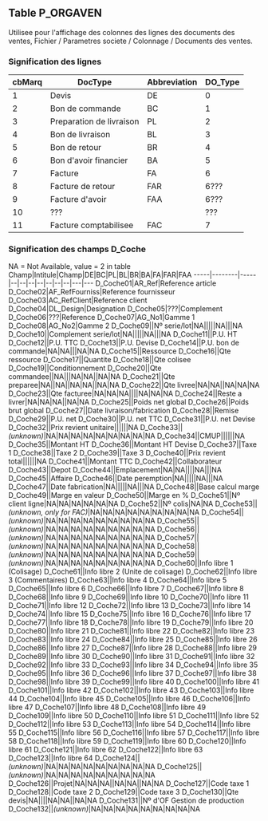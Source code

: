 ## Table P_ORGAVEN
Utilisee pour l'affichage des colonnes des lignes des documents des ventes, Fichier / Parametres societe / Colonnage / Documents des ventes.

### Signification des lignes
cbMarq|DocType|Abbreviation|DO_Type
------|-------|------------|-------
1|Devis|DE|0
2|Bon de commande|BC|1
3|Preparation de livraison|PL|2
4|Bon de livraison|BL|3
5|Bon de retour|BR|4
6|Bon d'avoir financier|BA|5
7|Facture|FA|6
8|Facture de retour|FAR|6???
9|Facture d'avoir|FAA|6???
10|???||???
11|Facture comptabilisee|FAC|7

### Signification des champs D_Coche
NA = Not Available, value = 2 in table
Champ|Intitule|Champ|DE|BC|PL|BL|BR|BA|FA|FAR|FAA
-----|--------|-----|--|--|--|--|--|--|--|---|---
D_Coche01|AR_Ref|Reference article
D_Coche02|AF_RefFourniss|Reference fournisseur
D_Coche03|AC_RefClient|Reference client
D_Coche04|DL_Design|Designation
D_Coche05|???|Complement
D_Coche06|???|Reference
D_Coche07|AG_No1|Gamme 1
D_Coche08|AG_No2|Gamme 2
D_Coche09||Nº serie/lot|NA|||||NA|||NA
D_Coche10||Complement serie/lot|NA|||||NA|||NA
D_Coche11||P.U. HT
D_Coche12||P.U. TTC
D_Coche13||P.U. Devise
D_Coche14||P.U. bon de commande|NA|NA|||NA|NA
D_Coche15||Ressource
D_Coche16||Qte ressource
D_Coche17||Quantite
D_Coche18||Qte colisee
D_Coche19||Conditionnement
D_Coche20||Qte commandee||NA|||NA|NA||NA|NA
D_Coche21||Qte preparee|NA||NA||NA|NA||NA|NA
D_Coche22||Qte livree|NA|NA||NA|NA|NA
D_Coche23||Qte facturee|NA|NA|NA||||NA|NA|NA
D_Coche24||Reste a livrer|NA|NA|NA||NA|NA
D_Coche25||Poids net global
D_Coche26||Poids brut global
D_Coche27||Date livraison/fabrication
D_Coche28||Remise
D_Coche29||P.U. net
D_Coche30||P.U. net TTC
D_Coche31||P.U. net Devise
D_Coche32||Prix revient unitaire||||||NA
D_Coche33||<i>(unknown)</i>|NA|NA|NA|NA|NA|NA|NA|NA|NA
D_Coche34||CMUP||||||NA
D_Coche35||Montant HT
D_Coche36||Montant HT Devise
D_Coche37||Taxe 1
D_Coche38||Taxe 2
D_Coche39||Taxe 3
D_Coche40||Prix revient total||||||NA
D_Coche41||Montant TTC
D_Coche42||Collaborateur
D_Coche43||Depot
D_Coche44||Emplacement|NA|NA||||NA|||NA
D_Coche45||Affaire
D_Coche46||Date peremption|NA|||||NA|||NA
D_Coche47||Date fabrication|NA|||||NA|||NA
D_Coche48||Base calcul marge
D_Coche49||Marge en valeur
D_Coche50||Marge en %
D_Coche51||Nº client ligne|NA|NA|NA|NA|NA|NA
D_Coche52||Nº colis|NA|NA
D_Coche53||<i>(unknown, only for FAC)</i>|NA|NA|NA|NA|NA|NA|NA|NA|NA
D_Coche54||<i>(unknown)</i>|NA|NA|NA|NA|NA|NA|NA|NA|NA
D_Coche55||<i>(unknown)</i>|NA|NA|NA|NA|NA|NA|NA|NA|NA
D_Coche56||<i>(unknown)</i>|NA|NA|NA|NA|NA|NA|NA|NA|NA
D_Coche57||<i>(unknown)</i>|NA|NA|NA|NA|NA|NA|NA|NA|NA
D_Coche58||<i>(unknown)</i>|NA|NA|NA|NA|NA|NA|NA|NA|NA
D_Coche59||<i>(unknown)</i>|NA|NA|NA|NA|NA|NA|NA|NA|NA
D_Coche60||Info libre 1 (Colisage)
D_Coche61||Info libre 2 (Unite de colisage)
D_Coche62||Info libre 3 (Commentaires)
D_Coche63||Info libre 4
D_Coche64||Info libre 5
D_Coche65||Info libre 6
D_Coche66||Info libre 7
D_Coche67||Info libre 8
D_Coche68||Info libre 9
D_Coche69||Info libre 10
D_Coche70||Info libre 11
D_Coche71||Info libre 12
D_Coche72||Info libre 13
D_Coche73||Info libre 14
D_Coche74||Info libre 15
D_Coche75||Info libre 16
D_Coche76||Info libre 17
D_Coche77||Info libre 18
D_Coche78||Info libre 19
D_Coche79||Info libre 20
D_Coche80||Info libre 21
D_Coche81||Info libre 22
D_Coche82||Info libre 23
D_Coche83||Info libre 24
D_Coche84||Info libre 25
D_Coche85||Info libre 26
D_Coche86||Info libre 27
D_Coche87||Info libre 28
D_Coche88||Info libre 29
D_Coche89||Info libre 30
D_Coche90||Info libre 31
D_Coche91||Info libre 32
D_Coche92||Info libre 33
D_Coche93||Info libre 34
D_Coche94||Info libre 35
D_Coche95||Info libre 36
D_Coche96||Info libre 37
D_Coche97||Info libre 38
D_Coche98||Info libre 39
D_Coche99||Info libre 40
D_Coche100||Info libre 41
D_Coche101||Info libre 42
D_Coche102||Info libre 43
D_Coche103||Info libre 44
D_Coche104||Info libre 45
D_Coche105||Info libre 46
D_Coche106||Info libre 47
D_Coche107||Info libre 48
D_Coche108||Info libre 49
D_Coche109||Info libre 50
D_Coche110||Info libre 51
D_Coche111||Info libre 52
D_Coche112||Info libre 53
D_Coche113||Info libre 54
D_Coche114||Info libre 55
D_Coche115||Info libre 56
D_Coche116||Info libre 57
D_Coche117||Info libre 58
D_Coche118||Info libre 59
D_Coche119||Info libre 60
D_Coche120||Info libre 61
D_Coche121||Info libre 62
D_Coche122||Info libre 63
D_Coche123||Info libre 64
D_Coche124||<i>(unknown)</i>|NA|NA|NA|NA|NA|NA|NA|NA|NA
D_Coche125||<i>(unknown)</i>|NA|NA|NA|NA|NA|NA|NA|NA|NA
D_Coche126||Projet|NA|NA|NA||NA|NA||NA|NA
D_Coche127||Code taxe 1
D_Coche128||Code taxe 2
D_Coche129||Code taxe 3
D_Coche130||Qte devis|NA||||NA|NA||NA|NA
D_Coche131||Nº d'OF Gestion de production
D_Coche132||<i>(unknown)</i>|NA|NA|NA|NA|NA|NA|NA|NA|NA
